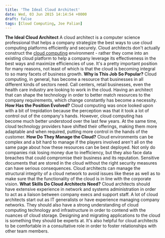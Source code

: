 ```yaml
---
title: 'The Ideal Cloud Architect'
date: Wed, 03 Jun 2015 14:14:54 +0000
draft: false
tags: [Cloud Computing, Joe Palian]
---
```


**The Ideal Cloud Architect** A cloud architect is a computer science professional that helps a company strategize the best ways to use cloud computing platforms efficiently and securely. Cloud architects don't actually construct the [cloud computing](https://www.expedient.com/cloud-computing/) environment - rather they come into an existing cloud platform to help a company leverage its effectiveness in the best ways and maximize efficiencies of use. It's a pretty important position for many reasons, not least of which is that the cloud is becoming integral to so many facets of business growth. **Why is This Job So Popular?** Cloud computing, in general, has become a resource that businesses in all different kinds of sectors need. Call centers, retail businesses, even the health care industry are looking to work in the cloud. Having an architect that can shape the technology in order to better match resources to the company requirements, which change constantly has become a necessity. **How Has the Position Evolved?** Cloud computing was once looked upon with a bit of trepidation because the perception was that it took a lot of control out of the company's hands. However, cloud computing has become much better understood over the last few years. At the same time, cloud technology providers have shifted their offerings, making them more adaptable and when required, putting more control in the hands of the customer. **How Do They Manage the Cloud?** Cloud environments can be complex and a bit hard to manage if the players involved aren't all on the same page about how these resources can be best deployed. Not only do companies risk losing money due to inefficiency, but they also face data breaches that could compromise their business and its reputation. Sensitive documents that are stored in the cloud without the right security measures can have serious consequences. Cloud architects can manage the structural integrity of a cloud network to avoid issues like these as well as to make sure that the functionality of the cloud is in line with the corporate vision. **What Skills Do Cloud Architects Need?** Cloud architects should have extensive experience in network and systems administration in order to act as a liaison between company execs and support staff. A lot of cloud architects start out as IT generalists or have experience managing company networks. They should also have a strong understanding of cloud computing technology and infrastructure in order to contend with the nuances of cloud storage. Designing and migrating applications to the cloud is something they should be experts at. It's also helpful for cloud architects to be comfortable in a consultative role in order to foster relationships with other team members.